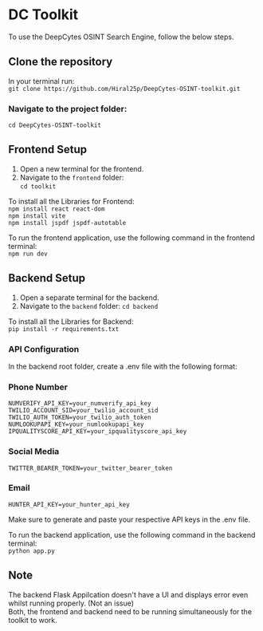 # DC Toolkit 
To use the DeepCytes OSINT Search Engine, follow the below steps.

## Clone the repository 
In your terminal run:    
`git clone https://github.com/Hiral25p/DeepCytes-OSINT-toolkit.git`

### Navigate to the project folder:
`cd DeepCytes-OSINT-toolkit`



## Frontend Setup

1. Open a new terminal for the frontend.
2. Navigate to the `frontend` folder:  
   `cd toolkit`    

To install all the Libraries for Frontend:    
`npm install react react-dom`      
`npm install vite`     
`npm install jspdf jspdf-autotable`   

To run the frontend application, use the following command in the frontend terminal:   
`npm run dev`    





## Backend Setup
1. Open a separate terminal for the backend.
2. Navigate to the `backend` folder:
`cd backend`   

To install all the Libraries for Backend:    
`pip install -r requirements.txt`


### API Configuration
In the backend root folder, create a .env file with the following format:
### Phone Number    
`NUMVERIFY_API_KEY=your_numverify_api_key`  
`TWILIO_ACCOUNT_SID=your_twilio_account_sid`   
`TWILIO_AUTH_TOKEN=your_twilio_auth_token`   
`NUMLOOKUPAPI_KEY=your_numlookupapi_key`      
`IPQUALITYSCORE_API_KEY=your_ipqualityscore_api_key`     

### Social Media  
`TWITTER_BEARER_TOKEN=your_twitter_bearer_token`   

### Email     
`HUNTER_API_KEY=your_hunter_api_key`    

Make sure to generate and paste your respective API keys in the .env file.   

To run the backend application, use the following command in the backend terminal:   
`python app.py`      









## Note      
The backend Flask Appilcation doesn't have a UI and displays error even whilst running properly. (Not an issue)         
Both, the frontend and backend need to be running simultaneously for the toolkit to work.   
